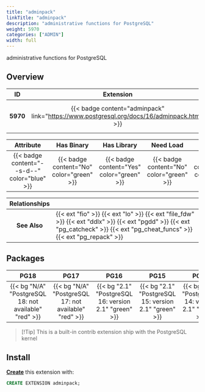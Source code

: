 ```yaml
---
title: "adminpack"
linkTitle: "adminpack"
description: "administrative functions for PostgreSQL"
weight: 5970
categories: ["ADMIN"]
width: full
---
```


administrative functions for PostgreSQL


## Overview

|    ID    | Extension |  Package   | Version |        Category        |           License            |       Language       |
|:--------:|:---------:|:----------:|:-------:|:----------------------:|:----------------------------:|:--------------------:|
| **5970** | {{< badge content="adminpack" link="https://www.postgresql.org/docs/16/adminpack.html" >}} | {{< ext "adminpack" >}} | `2.1` | {{< category "ADMIN" >}} | {{< license "PostgreSQL" >}} | {{< language "C" >}} |


|  Attribute | Has Binary | Has Library | Need Load | Has DDL | Relocatable | Trusted |
|:----------:|:----------:|:-----------:|:---------:|:-------:|:-----------:|:-------:|
| {{< badge content="--s-d--" color="blue" >}} | {{< badge content="No" color="green" >}} | {{< badge content="Yes" color="green" >}} | {{< badge content="No" color="green" >}} | {{< badge content="Yes" color="green" >}} | {{< badge content="no" color="red" >}} | {{< badge content="no" color="red" >}} |


| **Relationships** |   |
|:-----------------:|:----|
|   **See Also**    | {{< ext "fio" >}} {{< ext "lo" >}} {{< ext "file_fdw" >}} {{< ext "ddlx" >}} {{< ext "pgdd" >}} {{< ext "pg_catcheck" >}} {{< ext "pg_cheat_funcs" >}} {{< ext "pg_repack" >}} |


## Packages

| **PG18** | **PG17** | **PG16** | **PG15** | **PG14** | **PG13** |
|:--------:|:--------:|:--------:|:--------:|:--------:|:--------:|
| {{< bg "N/A" "PostgreSQL 18: not available" "red" >}} | {{< bg "N/A" "PostgreSQL 17: not available" "red" >}} | {{< bg "2.1" "PostgreSQL 16: version 2.1" "green" >}} | {{< bg "2.1" "PostgreSQL 15: version 2.1" "green" >}} | {{< bg "2.1" "PostgreSQL 14: version 2.1" "green" >}} | {{< bg "2.1" "PostgreSQL 13: version 2.1" "green" >}} |

> [!Tip] This is a built-in contrib extension ship with the PostgreSQL kernel


## Install

[**Create**](https://ext.pgsty.com/usage/create) this extension with:

```sql
CREATE EXTENSION adminpack;
```
